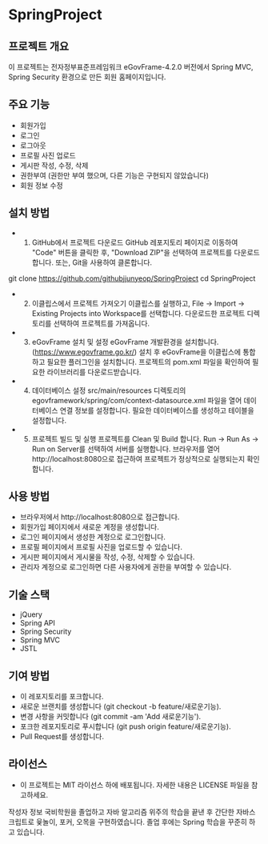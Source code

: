 # SpringProject

## 프로젝트 개요
이 프로젝트는 전자정부표준프레임워크 eGovFrame-4.2.0 버전에서 Spring MVC, Spring Security 환경으로 만든 회원 홈페이지입니다.

## 주요 기능
- 회원가입
- 로그인
- 로그아웃
- 프로필 사진 업로드
- 게시판 작성, 수정, 삭제
- 권한부여 (권한만 부여 했으며, 다른 기능은 구현되지 않았습니다)
- 회원 정보 수정

## 설치 방법
- 1. GitHub에서 프로젝트 다운로드
GitHub 레포지토리 페이지로 이동하여 "Code" 버튼을 클릭한 후, "Download ZIP"을 선택하여 프로젝트를 다운로드합니다.
또는, Git을 사용하여 클론합니다.

git clone https://github.com/githubjjunyeop/SpringProject
cd SpringProject
- 2. 이클립스에서 프로젝트 가져오기
이클립스를 실행하고, File -> Import -> Existing Projects into Workspace를 선택합니다.
다운로드한 프로젝트 디렉토리를 선택하여 프로젝트를 가져옵니다.

- 3. eGovFrame 설치 및 설정
eGovFrame 개발환경을 설치합니다. (https://www.egovframe.go.kr/)
설치 후 eGovFrame을 이클립스에 통합하고 필요한 플러그인을 설치합니다.
프로젝트의 pom.xml 파일을 확인하여 필요한 라이브러리를 다운로드받습니다.

- 4. 데이터베이스 설정
src/main/resources 디렉토리의 egovframework/spring/com/context-datasource.xml 파일을 열어 데이터베이스 연결 정보를 설정합니다.
필요한 데이터베이스를 생성하고 테이블을 설정합니다.

- 5. 프로젝트 빌드 및 실행
프로젝트를 Clean 및 Build 합니다.
Run -> Run As -> Run on Server를 선택하여 서버를 실행합니다.
브라우저를 열어 http://localhost:8080으로 접근하여 프로젝트가 정상적으로 실행되는지 확인합니다.

## 사용 방법
- 브라우저에서 http://localhost:8080으로 접근합니다.
- 회원가입 페이지에서 새로운 계정을 생성합니다.
- 로그인 페이지에서 생성한 계정으로 로그인합니다.
- 프로필 페이지에서 프로필 사진을 업로드할 수 있습니다.
- 게시판 페이지에서 게시물을 작성, 수정, 삭제할 수 있습니다.
- 관리자 계정으로 로그인하면 다른 사용자에게 권한을 부여할 수 있습니다.

## 기술 스택
- jQuery
- Spring API
- Spring Security
- Spring MVC
- JSTL

## 기여 방법
- 이 레포지토리를 포크합니다.
- 새로운 브랜치를 생성합니다 (git checkout -b feature/새로운기능).
- 변경 사항을 커밋합니다 (git commit -am 'Add 새로운기능').
- 포크한 레포지토리로 푸시합니다 (git push origin feature/새로운기능).
- Pull Request를 생성합니다.

## 라이선스
- 이 프로젝트는 MIT 라이선스 하에 배포됩니다. 자세한 내용은 LICENSE 파일을 참고하세요.

작성자 정보
국비학원을 졸업하고 자바 알고리즘 위주의 학습을 끝낸 후 간단한 자바스크립트로 윷놀이, 포커, 오목을 구현하였습니다. 졸업 후에는 Spring 학습을 꾸준히 하고 있습니다.
